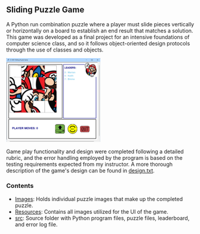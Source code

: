 ## Sliding Puzzle Game
A Python run combination puzzle where a player must slide pieces vertically or horizontally on a board to establish an end result that matches a solution.
This game was developed as a final project for an intensive foundations of computer science class, and so it follows object-oriented design protocols through the use of classes and objects.

<img title="Game Preview" src="game_preview.png" width="50%">

Game play functionality and design were completed following a detailed rubric, and the error handling employed by the program is based on the testing requirements expected from my instructor. A more 
thorough description of the game's design can be found in [design.txt](/src/design.txt).


### Contents
- [Images](Images): Holds individual puzzle images that make up the completed puzzle.
- [Resources](Resources): Contains all images utilized for the UI of the game.
- [src](src): Source folder with Python program files, puzzle files, leaderboard, and error log file.
